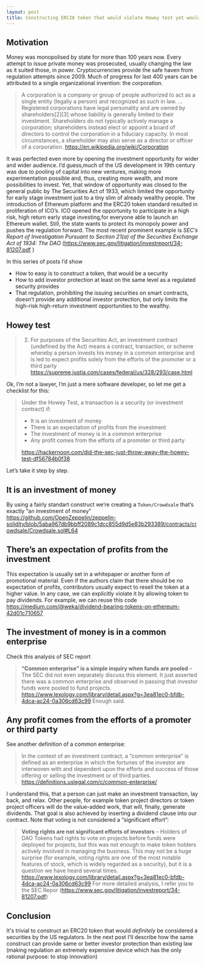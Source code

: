 ```yaml
---
layout: post
title: Constructing ERC20 token that would violate Howey test yet would protect investor more than regulator does. Part 1: Security.
---
```


## Motivation
Money was monopolised by state for more than 100 years now.  Every attempt to issue private money was prosecuted, usually changing the law as it suited those, in power. 
Cryptocurrencies provide the safe haven from regulation attempts since 2009.
Much of progress for last 400 years can be attributed to a single organizational invention: the corporation.

> A corporation is a company or group of people authorized to act as a single entity (legally a person) and recognized as such in law.
> …
> Registered corporations have legal personality and are owned by shareholders[2][3] whose liability is generally limited to their investment. Shareholders do not typically actively manage a corporation; shareholders instead elect or appoint a board of directors to control the corporation in a fiduciary capacity. In most circumstances, a shareholder may also serve as a director or officer of a corporation.
> https://en.wikipedia.org/wiki/Corporation 

It was perfected even more by opening the investment opportunity for wider and wider audience.  I’d guess,much of the US development in 19th century was due to pooling of capital into new ventures, making more experimentation possible and, thus, creating more wealth, and more possibilities to invest.
Yet, that window of opportunity was closed to the general public by The Securities Act of 1933, which limited the opportunity for early stage investment just to a tiny slim of already wealthy people.
The introduction of Ethereum platform and the ERC20 token standard resulted in proliferation of ICO’s. ICO opened the opportunity to participate in a high risk, high return early stage investing,for everyone able to launch an Ethereum wallet.
Still, the state wants to protect its monopoly power and pushes the regulation forward.  The most recent prominent example is _SEC’s Report of Investigation Pursuant to Section 21(a) of the Securities Exchange Act of 1934: The DAO_ (https://www.sec.gov/litigation/investreport/34-81207.pdf )

In this series of posts I’d show

- How to easy is to construct a token, that would be a security
- How to add investor protection at least on the same level as a regulated security provides
- That regulation, prohibiting the issuing securities on smart contracts, doesn’t provide any additional investor protection, but only limits the high-risk high-return investment opportunities to the wealthy.


## Howey test
> 2. For purposes of the Securities Act, an investment contract (undefined by the Act) means a contract, transaction, or scheme whereby a person invests his money in a common enterprise and is led to expect profits solely from the efforts of the promoter or a third party
> https://supreme.justia.com/cases/federal/us/328/293/case.html

Ok, I’m not a lawyer, I’m just a mere software developer, so let me get a checklist for this:
> Under the Howey Test, a transaction is a security (or investment contract) if:
> 
> - It is an investment of money
> - There is an expectation of profits from the investment
> - The investment of money is in a common enterprise
> - Any profit comes from the efforts of a promoter or third party
> 
> https://hackernoon.com/did-the-sec-just-throw-away-the-howey-test-df56784b0f38

Let’s take it step by step.

## It is an investment of money

By using a fairly standart construct we’re creating a `Token/Crowdsale` that’s exactly “an investment of money” https://github.com/OpenZeppelin/zeppelin-solidity/blob/5aba967db9bbff2089c1dcc855d9d5e83b293389/contracts/crowdsale/Crowdsale.sol#L64

## There’s an expectation of profits from the investment
This expectation is usually set in a whitepaper or another form of promotional material.  Even if the authors claim that there should be no expectation of profits, contributors usually expect to resell the token at a higher value.
In any case, we can explicitly violate it by allowing token to pay dividends.  For example, we can reuse this code https://medium.com/@weka/dividend-bearing-tokens-on-ethereum-42d01c710657 

## The investment of money is in a common enterprise
Check this analysis of SEC report
> **“Common enterprise” is a simple inquiry when funds are pooled** – The SEC did not even separately discuss this element. It just asserted there was a common enterprise and observed in passing that investor funds were pooled to fund projects.
> https://www.lexology.com/library/detail.aspx?g=3ea81ec0-bfdb-4dca-ac24-0a306cd63c99 
Enough said.

## Any profit comes from the efforts of a promoter or third party
See another definition of a common enterprise:
> In the context of an investment contract, a “common enterprise” is defined as an enterprise in which the fortunes of the investor are interwoven with and dependent upon the efforts and success of those offering or selling the investment or of third parties.
> https://definitions.uslegal.com/c/common-enterprise/

I understand this, that a person can just make an investment transaction, lay back, and relax.  Other people, for example token project directors or token project officers will do the value-added work, that will, finally, generate dividends.
That goal is also achieved by inserting a dividend clause into our contract.
Note that voting is not considered a “significant effort”:
> **Voting rights are not significant efforts of investors** – Holders of DAO Tokens had rights to vote on projects before funds were deployed for projects, but this was not enough to make token holders actively involved in managing the business. This may not be a huge surprise (for example, voting rights are one of the most notable features of stock, which is widely regarded as a security), but it is a question we have heard several times.
> https://www.lexology.com/library/detail.aspx?g=3ea81ec0-bfdb-4dca-ac24-0a306cd63c99
For more detailed analysis, I refer you to the SEC Repor (https://www.sec.gov/litigation/investreport/34-81207.pdf)

## Conclusion
It's trivial to construct an ERC20 token that would _definitely_ be considered a securities by the US regulators.
In the next post I'll describe how the same construct can provide same or better investor protection than existing law (making regulation an extremely expensive device which has the only rational purpose: to stop innovation)

